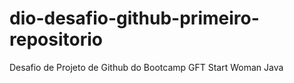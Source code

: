 # dio-desafio-github-primeiro-repositorio
Desafio de Projeto de Github do Bootcamp GFT Start Woman Java
